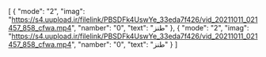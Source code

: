 [
  {
    "mode": "2",
    "imag": "https://s4.uupload.ir/filelink/PBSDFk4UswYe_33eda7f426/vid_20211011_021457_858_cfwa.mp4", 
    "namber": "0",
    "text": "طنز"
  }, 
  {
    "mode": "2",
    "imag": "https://s4.uupload.ir/filelink/PBSDFk4UswYe_33eda7f426/vid_20211011_021457_858_cfwa.mp4", 
    "namber": "0",
    "text": "طنز"
  }
]

